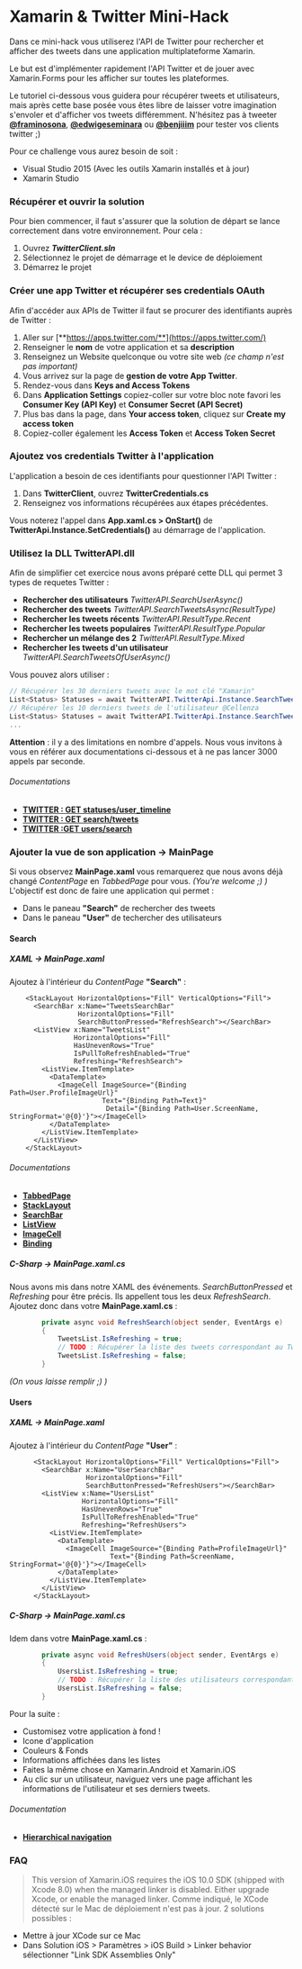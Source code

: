 # Xamarin & Twitter Mini-Hack
Dans ce mini-hack vous utiliserez l'API de Twitter pour rechercher et afficher des tweets dans une application multiplateforme Xamarin.

Le but est d'implémenter rapidement l'API Twitter et de jouer avec Xamarin.Forms pour les afficher sur toutes les plateformes.

Le tutoriel ci-dessous vous guidera pour récupérer tweets et utilisateurs, mais après cette base posée vous êtes libre de laisser votre imagination s'envoler et d'afficher vos tweets différemment. 
N'hésitez pas à tweeter [**@framinosona**](https://twitter.com/framinosona), [**@edwigeseminara**](https://twitter.com/edwigeseminara) ou [**@benjiiim**](https://twitter.com/benjiiim) pour tester vos clients twitter ;)

Pour ce challenge vous aurez besoin de soit :

- Visual Studio 2015 (Avec les outils Xamarin installés et à jour)
- Xamarin Studio

### Récupérer et ouvrir la solution
Pour bien commencer, il faut s'assurer que la solution de départ se lance correctement dans votre environnement. 
Pour cela :

1. Ouvrez ***TwitterClient.sln***
2. Sélectionnez le projet de démarrage et le device de déploiement
3. Démarrez le projet

### Créer une app Twitter et récupérer ses credentials OAuth
Afin d'accéder aux APIs de Twitter il faut se procurer des identifiants auprès de Twitter :

1. Aller sur [**https://apps.twitter.com/**](https://apps.twitter.com/)
2. Renseigner le **nom** de votre application et sa **description**
3. Renseignez un Website quelconque ou votre site web *(ce champ n'est pas important)*
4. Vous arrivez sur la page de **gestion de votre App Twitter**.
5. Rendez-vous dans **Keys and Access Tokens**
6. Dans **Application Settings** copiez-coller sur votre bloc note favori les **Consumer Key (API Key)** et **Consumer Secret (API Secret)**
7. Plus bas dans la page, dans **Your access token**, cliquez sur **Create my access token**
8. Copiez-coller également les **Access Token**  et **Access Token Secret**

### Ajoutez vos credentials Twitter à l'application
L'application a besoin de ces identifiants pour questionner l'API Twitter : 

1. Dans **TwitterClient**, ouvrez **TwitterCredentials.cs**
2. Renseignez vos informations récupérées aux étapes précédentes.

Vous noterez l'appel dans **App.xaml.cs > OnStart()** de **TwitterApi.Instance.SetCredentials()** au démarrage de l'application.

### Utilisez la DLL TwitterAPI.dll
Afin de simplifier cet exercice nous avons préparé cette DLL qui permet 3 types de requetes Twitter :

- **Rechercher des utilisateurs** *TwitterAPI.SearchUserAsync()*
- **Rechercher des tweets** *TwitterAPI.SearchTweetsAsync(ResultType)*
 - **Rechercher les tweets récents** *TwitterAPI.ResultType.Recent*
 - **Rechercher les tweets populaires** *TwitterAPI.ResultType.Popular*
 - **Rechercher un mélange des 2** *TwitterAPI.ResultType.Mixed*
- **Rechercher les tweets d'un utilisateur** *TwitterAPI.SearchTweetsOfUserAsync()*

Vous pouvez alors utiliser :
```csharp
// Récupérer les 30 derniers tweets avec le mot clé "Xamarin"
List<Status> Statuses = await TwitterAPI.TwitterApi.Instance.SearchTweetsAsync("Xamarin", 30, ResultType.Recent);
// Récupérer les 10 derniers tweets de l'utilisateur @Cellenza
List<Status> Statuses = await TwitterAPI.TwitterApi.Instance.SearchTweetsOfUserAsync("Cellenza", 10);
...
```
**Attention** : il y a des limitations en nombre d'appels. Nous vous invitons à vous en référer aux documentations ci-dessous et à ne pas lancer 3000 appels par seconde.

###### Documentations
- [**TWITTER : GET statuses/user_timeline**](https://dev.twitter.com/rest/reference/get/statuses/user_timeline)
- [**TWITTER : GET search/tweets**](https://dev.twitter.com/rest/reference/get/search/tweets)
- [**TWITTER :GET users/search**](https://dev.twitter.com/rest/reference/get/users/search)

### Ajouter la vue de son application -> MainPage
Si vous observez **MainPage.xaml** vous remarquerez que nous avons déjà changé *ContentPage* en *TabbedPage* pour vous. 
*(You're welcome ;) )*
L'objectif est donc de faire une application qui permet :

- Dans le paneau **"Search"** de rechercher des tweets
- Dans le paneau **"User"** de techercher des utilisateurs

#### Search
##### XAML -> MainPage.xaml
Ajoutez à l'intérieur du *ContentPage* **"Search"** :
```xaml
    <StackLayout HorizontalOptions="Fill" VerticalOptions="Fill">
      <SearchBar x:Name="TweetsSearchBar"
                 HorizontalOptions="Fill"
                 SearchButtonPressed="RefreshSearch"></SearchBar>
      <ListView x:Name="TweetsList"
                HorizontalOptions="Fill"
                HasUnevenRows="True"
                IsPullToRefreshEnabled="True"
                Refreshing="RefreshSearch">
        <ListView.ItemTemplate>
          <DataTemplate>
            <ImageCell ImageSource="{Binding Path=User.ProfileImageUrl}"
                       Text="{Binding Path=Text}"
                        Detail="{Binding Path=User.ScreenName, StringFormat='@{0}'}"></ImageCell>
          </DataTemplate>
        </ListView.ItemTemplate>
      </ListView>
    </StackLayout>
```

###### Documentations
- [**TabbedPage**](https://developer.xamarin.com/guides/xamarin-forms/user-interface/navigation/tabbed-page/)
- [**StackLayout**](https://developer.xamarin.com/guides/xamarin-forms/user-interface/layouts/stack-layout/)
- [**SearchBar**](https://developer.xamarin.com/api/type/Xamarin.Forms.SearchBar/)
- [**ListView**](https://developer.xamarin.com/guides/xamarin-forms/user-interface/listview/)
- [**ImageCell**](https://developer.xamarin.com/guides/xamarin-forms/user-interface/listview/customizing-cell-appearance/)
- [**Binding**](https://developer.xamarin.com/guides/xamarin-forms/xaml/xaml-basics/data_binding_basics/)

##### C-Sharp -> MainPage.xaml.cs
Nous avons mis dans notre XAML des événements. *SearchButtonPressed* et *Refreshing* pour être précis. Ils appellent tous les deux *RefreshSearch*. Ajoutez donc dans votre **MainPage.xaml.cs** :
```csharp
        private async void RefreshSearch(object sender, EventArgs e)
        {
            TweetsList.IsRefreshing = true;
            // TODO : Récupérer la liste des tweets correspondant au TweetsSearchBar.Textet les ajouter à UsersList.ItemsSource
            TweetsList.IsRefreshing = false;
        }
```
*(On vous laisse remplir ;) )*

#### Users
##### XAML -> MainPage.xaml
Ajoutez à l'intérieur du *ContentPage* **"User"** :
```xaml
      <StackLayout HorizontalOptions="Fill" VerticalOptions="Fill">
        <SearchBar x:Name="UserSearchBar"
                   HorizontalOptions="Fill"
                   SearchButtonPressed="RefreshUsers"></SearchBar>
        <ListView x:Name="UsersList"
                  HorizontalOptions="Fill"
                  HasUnevenRows="True"
                  IsPullToRefreshEnabled="True"
                  Refreshing="RefreshUsers">
          <ListView.ItemTemplate>
            <DataTemplate>
              <ImageCell ImageSource="{Binding Path=ProfileImageUrl}"
                         Text="{Binding Path=ScreenName, StringFormat='@{0}'}"></ImageCell>
            </DataTemplate>
          </ListView.ItemTemplate>
        </ListView>
      </StackLayout>
```
##### C-Sharp -> MainPage.xaml.cs
Idem dans votre **MainPage.xaml.cs** :
```csharp
        private async void RefreshUsers(object sender, EventArgs e)
        {
            UsersList.IsRefreshing = true;
            // TODO : Récupérer la liste des utilisateurs correspondant au UserSearchBar.Text et les ajouter à UsersList.ItemsSource
            UsersList.IsRefreshing = false;
        }
```

Pour la suite :

- Customisez votre application à fond !
 - Icone d'application
 - Couleurs & Fonds
 - Informations affichées dans les listes
- Faites la même chose en Xamarin.Android et Xamarin.iOS
- Au clic sur un utilisateur, naviguez vers une page affichant les informations de l'utilisateur et ses derniers tweets.
###### Documentation
- [**Hierarchical navigation**](https://developer.xamarin.com/guides/xamarin-forms/user-interface/navigation/hierarchical/)

### FAQ
> This version of Xamarin.iOS requires the iOS 10.0 SDK (shipped with Xcode 8.0) when the managed linker is disabled. Either upgrade Xcode, or enable the managed linker.
Comme indiqué, le XCode détecté sur le Mac de déploiement n'est pas à jour. 2 solutions possibles :
- Mettre à jour XCode sur ce Mac
- Dans Solution iOS > Paramètres > iOS Build > Linker behavior sélectionner "Link SDK Assemblies Only"
